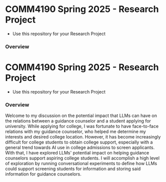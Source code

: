 # COMM4190 Spring 2025 - Research Project

* Use this repository for your Research Project

### Overview

# COMM4190 Spring 2025 - Research Project
* Use this repository for your Research Project

### Overview

Welcome to my discussion on the potential impact that LLMs can have on the relations between a guidance counselor and a student applying for university. While applying for college, I was fortunate to have face-to-face relations with my guidance counselor, who helped me determine my interests and desired college location. However, it has become increasingly difficult for college students to obtain college support, especially with a general trend towards AI use in college admissions to screen applicants. With that, I have explored LLMs' potential impact on helping guidance counselors support aspiring college students. I will accomplish a high level of exploration by running conversational experiments to define how LLMs could support screening students for information and storing said information for guidance counselors.
